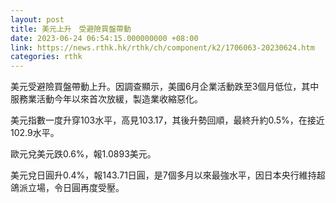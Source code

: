 ```yaml
---
layout: post
title: 美元上升　受避險買盤帶動
date: 2023-06-24 06:54:15.000000000 +08:00
link: https://news.rthk.hk/rthk/ch/component/k2/1706063-20230624.htm
categories: rthk
---
```


美元受避險買盤帶動上升。因調查顯示，美國6月企業活動跌至3個月低位，其中服務業活動今年以來首次放緩，製造業收縮惡化。

美元指數一度升穿103水平，高見103.17，其後升勢回順，最終升約0.5%，在接近102.9水平。

歐元兌美元跌0.6%，報1.0893美元。

美元兌日圓升0.4%，報143.71日圓，是7個多月以來最強水平，因日本央行維持超鴿派立場，令日圓再度受壓。
